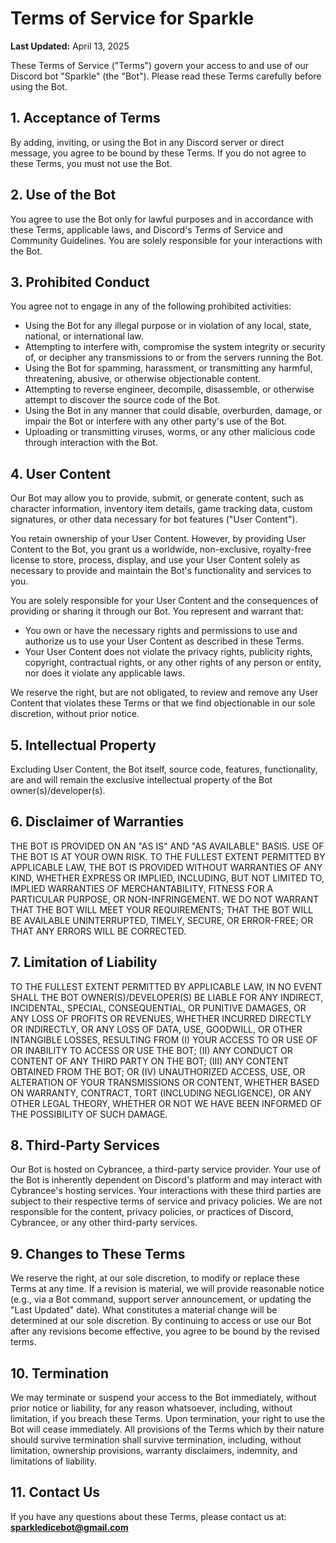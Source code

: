 # Terms of Service for Sparkle

**Last Updated:** April 13, 2025

These Terms of Service ("Terms") govern your access to and use of our Discord bot "Sparkle" (the "Bot"). Please read these Terms carefully before using the Bot.

## 1. Acceptance of Terms

By adding, inviting, or using the Bot in any Discord server or direct message, you agree to be bound by these Terms. If you do not agree to these Terms, you must not use the Bot.

## 2. Use of the Bot

You agree to use the Bot only for lawful purposes and in accordance with these Terms, applicable laws, and Discord's Terms of Service and Community Guidelines. You are solely responsible for your interactions with the Bot.

## 3. Prohibited Conduct

You agree not to engage in any of the following prohibited activities:

* Using the Bot for any illegal purpose or in violation of any local, state, national, or international law.
* Attempting to interfere with, compromise the system integrity or security of, or decipher any transmissions to or from the servers running the Bot.
* Using the Bot for spamming, harassment, or transmitting any harmful, threatening, abusive, or otherwise objectionable content.
* Attempting to reverse engineer, decompile, disassemble, or otherwise attempt to discover the source code of the Bot.
* Using the Bot in any manner that could disable, overburden, damage, or impair the Bot or interfere with any other party's use of the Bot.
* Uploading or transmitting viruses, worms, or any other malicious code through interaction with the Bot.

## 4. User Content

Our Bot may allow you to provide, submit, or generate content, such as character information, inventory item details, game tracking data, custom signatures, or other data necessary for bot features ("User Content").

You retain ownership of your User Content. However, by providing User Content to the Bot, you grant us a worldwide, non-exclusive, royalty-free license to store, process, display, and use your User Content solely as necessary to provide and maintain the Bot's functionality and services to you.

You are solely responsible for your User Content and the consequences of providing or sharing it through our Bot. You represent and warrant that:
* You own or have the necessary rights and permissions to use and authorize us to use your User Content as described in these Terms.
* Your User Content does not violate the privacy rights, publicity rights, copyright, contractual rights, or any other rights of any person or entity, nor does it violate any applicable laws.

We reserve the right, but are not obligated, to review and remove any User Content that violates these Terms or that we find objectionable in our sole discretion, without prior notice.

## 5. Intellectual Property

Excluding User Content, the Bot itself, source code, features, functionality, are and will remain the exclusive intellectual property of the Bot owner(s)/developer(s).

## 6. Disclaimer of Warranties

THE BOT IS PROVIDED ON AN "AS IS" AND "AS AVAILABLE" BASIS. USE OF THE BOT IS AT YOUR OWN RISK. TO THE FULLEST EXTENT PERMITTED BY APPLICABLE LAW, THE BOT IS PROVIDED WITHOUT WARRANTIES OF ANY KIND, WHETHER EXPRESS OR IMPLIED, INCLUDING, BUT NOT LIMITED TO, IMPLIED WARRANTIES OF MERCHANTABILITY, FITNESS FOR A PARTICULAR PURPOSE, OR NON-INFRINGEMENT. WE DO NOT WARRANT THAT THE BOT WILL MEET YOUR REQUIREMENTS; THAT THE BOT WILL BE AVAILABLE UNINTERRUPTED, TIMELY, SECURE, OR ERROR-FREE; OR THAT ANY ERRORS WILL BE CORRECTED.

## 7. Limitation of Liability

TO THE FULLEST EXTENT PERMITTED BY APPLICABLE LAW, IN NO EVENT SHALL THE BOT OWNER(S)/DEVELOPER(S) BE LIABLE FOR ANY INDIRECT, INCIDENTAL, SPECIAL, CONSEQUENTIAL, OR PUNITIVE DAMAGES, OR ANY LOSS OF PROFITS OR REVENUES, WHETHER INCURRED DIRECTLY OR INDIRECTLY, OR ANY LOSS OF DATA, USE, GOODWILL, OR OTHER INTANGIBLE LOSSES, RESULTING FROM (I) YOUR ACCESS TO OR USE OF OR INABILITY TO ACCESS OR USE THE BOT; (II) ANY CONDUCT OR CONTENT OF ANY THIRD PARTY ON THE BOT; (III) ANY CONTENT OBTAINED FROM THE BOT; OR (IV) UNAUTHORIZED ACCESS, USE, OR ALTERATION OF YOUR TRANSMISSIONS OR CONTENT, WHETHER BASED ON WARRANTY, CONTRACT, TORT (INCLUDING NEGLIGENCE), OR ANY OTHER LEGAL THEORY, WHETHER OR NOT WE HAVE BEEN INFORMED OF THE POSSIBILITY OF SUCH DAMAGE.

## 8. Third-Party Services

Our Bot is hosted on Cybrancee, a third-party service provider. Your use of the Bot is inherently dependent on Discord's platform and may interact with Cybrancee's hosting services. Your interactions with these third parties are subject to their respective terms of service and privacy policies. We are not responsible for the content, privacy policies, or practices of Discord, Cybrancee, or any other third-party services.

## 9. Changes to These Terms

We reserve the right, at our sole discretion, to modify or replace these Terms at any time. If a revision is material, we will provide reasonable notice (e.g., via a Bot command, support server announcement, or updating the "Last Updated" date). What constitutes a material change will be determined at our sole discretion. By continuing to access or use our Bot after any revisions become effective, you agree to be bound by the revised terms.

## 10. Termination

We may terminate or suspend your access to the Bot immediately, without prior notice or liability, for any reason whatsoever, including, without limitation, if you breach these Terms. Upon termination, your right to use the Bot will cease immediately. All provisions of the Terms which by their nature should survive termination shall survive termination, including, without limitation, ownership provisions, warranty disclaimers, indemnity, and limitations of liability.

## 11. Contact Us

If you have any questions about these Terms, please contact us at: **sparkledicebot@gmail.com**
